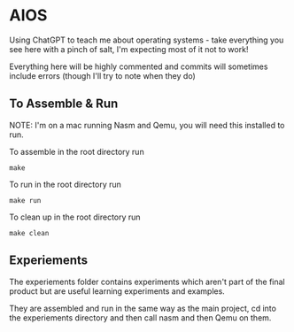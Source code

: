 # AIOS
Using ChatGPT to teach me about operating systems - take everything you see here with a pinch of salt, I'm expecting most of it not to work!

Everything here will be highly commented and commits will sometimes include errors (though I'll try to note when they do)

## To Assemble & Run
NOTE: I'm on a mac running Nasm and Qemu, you will need this installed to run.

To assemble in the root directory run

```
make
```

To run in the root directory run
```
make run
```

To clean up in the root directory run
```
make clean
```

## Experiements
The experiements folder contains experiments which aren't part of the final product but are useful learning experiments and examples.

They are assembled and run in the same way as the main project, cd into the experiements directory and then call nasm and then Qemu on them.